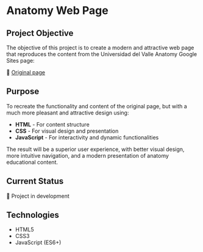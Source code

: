 # Anatomy Web Page

## Project Objective

The objective of this project is to create a modern and attractive web page that reproduces the content from the Universidad del Valle Anatomy Google Sites page:

🔗 [Original page](https://sites.google.com/correounivalle.edu.co/anatomia/anatom%C3%ADa-humana?authuser=0)

## Purpose

To recreate the functionality and content of the original page, but with a much more pleasant and attractive design using:

- **HTML** - For content structure
- **CSS** - For visual design and presentation
- **JavaScript** - For interactivity and dynamic functionalities

The result will be a superior user experience, with better visual design, more intuitive navigation, and a modern presentation of anatomy educational content.

## Current Status

🚧 Project in development

## Technologies

- HTML5
- CSS3
- JavaScript (ES6+)
